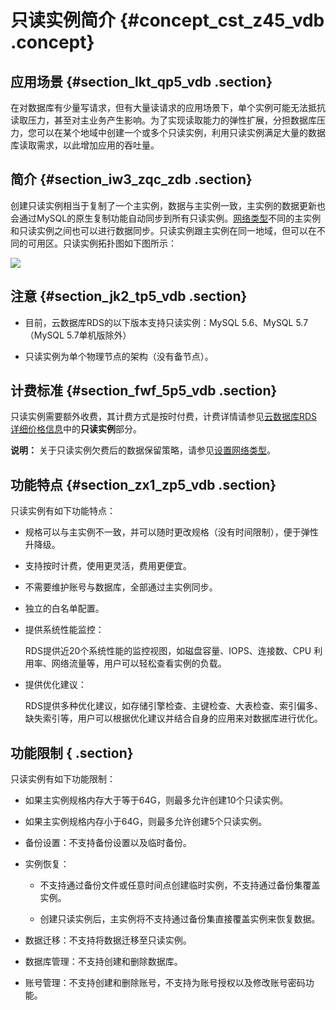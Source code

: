# 只读实例简介 {#concept_cst_z45_vdb .concept}

## 应用场景 {#section_lkt_qp5_vdb .section}

在对数据库有少量写请求，但有大量读请求的应用场景下，单个实例可能无法抵抗读取压力，甚至对主业务产生影响。为了实现读取能力的弹性扩展，分担数据库压力，您可以在某个地域中创建一个或多个只读实例，利用只读实例满足大量的数据库读取需求，以此增加应用的吞吐量。

## 简介 {#section_iw3_zqc_zdb .section}

创建只读实例相当于复制了一个主实例，数据与主实例一致，主实例的数据更新也会通过MySQL的原生复制功能自动同步到所有只读实例。[网络类型](../../../../cn.zh-CN/用户指南/网络管理/设置网络类型.md#)不同的主实例和只读实例之间也可以进行数据同步。只读实例跟主实例在同一地域，但可以在不同的可用区。只读实例拓扑图如下图所示：

![](http://static-aliyun-doc.oss-cn-hangzhou.aliyuncs.com/assets/img/7826/6089_zh-CN.png)

## 注意 {#section_jk2_tp5_vdb .section}

-   目前，云数据库RDS的以下版本支持只读实例：MySQL 5.6、MySQL 5.7（MySQL 5.7单机版除外）

-   只读实例为单个物理节点的架构（没有备节点）。


## 计费标准 {#section_fwf_5p5_vdb .section}

只读实例需要额外收费，其计费方式是按时付费，计费详情请参见[云数据库RDS详细价格信息](https://www.aliyun.com/price/product#/rds/detail)中的**只读实例**部分。

**说明：** 关于只读实例欠费后的数据保留策略，请参见[设置网络类型](../../../../cn.zh-CN/用户指南/网络管理/设置网络类型.md#)。

## 功能特点 {#section_zx1_zp5_vdb .section}

只读实例有如下功能特点：

-   规格可以与主实例不一致，并可以随时更改规格（没有时间限制），便于弹性升降级。

-   支持按时计费，使用更灵活，费用更便宜。

-   不需要维护账号与数据库，全部通过主实例同步。

-   独立的白名单配置。

-   提供系统性能监控：

    RDS提供近20个系统性能的监控视图，如磁盘容量、IOPS、连接数、CPU 利用率、网络流量等，用户可以轻松查看实例的负载。

-   提供优化建议：

    RDS提供多种优化建议，如存储引擎检查、主键检查、大表检查、索引偏多、缺失索引等，用户可以根据优化建议并结合自身的应用来对数据库进行优化。


## 功能限制 { .section}

只读实例有如下功能限制：

-   如果主实例规格内存大于等于64G，则最多允许创建10个只读实例。

-   如果主实例规格内存小于64G，则最多允许创建5个只读实例。

-   备份设置：不支持备份设置以及临时备份。

-   实例恢复：

    -   不支持通过备份文件或任意时间点创建临时实例，不支持通过备份集覆盖实例。

    -   创建只读实例后，主实例将不支持通过备份集直接覆盖实例来恢复数据。

-   数据迁移：不支持将数据迁移至只读实例。

-   数据库管理：不支持创建和删除数据库。

-   账号管理：不支持创建和删除账号，不支持为账号授权以及修改账号密码功能。


